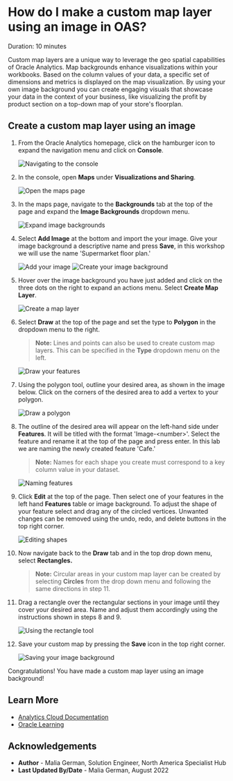 # How do I make a custom map layer using an image in OAS?
Duration: 10 minutes

Custom map layers are a unique way to leverage the geo spatial capabilities of Oracle Analytics.
Map backgrounds enhance visualizations within your workbooks. Based on the column values of your data, a specific set of dimensions and metrics is displayed on the map visualization. By using your own image background you can create engaging visuals that showcase your data in the context of your business, like visualizing the profit by product section on a top-down map of your store's floorplan.


## Create a custom map layer using an image

1. From the Oracle Analytics homepage, click on the hamburger icon to expand the navigation menu and click on **Console**.

    ![Navigating to the console](images/navigate-to-console.png)

2. In the console, open **Maps** under **Visualizations and Sharing**.

    ![Open the maps page](images/open-maps.png)

3. In the maps page, navigate to the **Backgrounds** tab at the top of the page and expand the **Image Backgrounds** dropdown menu.

    ![Expand image backgrounds](images/expand-image-backgrounds.png)

4. Select **Add Image** at the bottom and import the your image. Give your image background a descriptive name and press **Save**, in this workshop we will use the name 'Supermarket floor plan.'

    ![Add your image](images/add-image.png)
    ![Create your image background](images/import-image.png)

5. Hover over the image background you have just added and click on the three dots on the right to expand an actions menu. Select **Create Map Layer**.

    ![Create a map layer](images/create-map-layer.png)

6. Select **Draw** at the top of the page and set the type to **Polygon** in the dropdown menu to the right.
    >**Note:** Lines and points can also be used to create custom map layers. This can be specified in the **Type** dropdown menu on the left.

    ![Draw your features](images/draw-tab.png)

7. Using the polygon tool, outline your desired area, as shown in the image below. Click on the corners of the desired area to add a vertex to your polygon.

    ![Draw a polygon](images/draw-a-polygon.png)

8.  The outline of the desired area will appear on the left-hand side under **Features**. It will be titled with the format 'Image-<number\>'. Select the feature and rename it at the top of the page and press enter. In this lab we are naming the newly created feature 'Cafe.'
    >**Note:** Names for each shape you create must correspond to a key column value in your dataset.

    ![Naming features](images/name-feature.png)

9.  Click **Edit** at the top of the page. Then select one of your features in the left hand **Features** table or image background. To adjust the shape of your feature select and drag any of the circled vertices. Unwanted changes can be removed using the undo, redo, and delete buttons in the top right corner. 

    ![Editing shapes](images/edit-shape.png)

10. Now navigate back to the **Draw** tab and in the top drop down menu, select **Rectangles.**
    >**Note:** Circular areas in your custom map layer can be created by selecting **Circles** from the drop down menu and following the same directions in step 11.

11. Drag a rectangle over the rectangular sections in your image until they cover your desired area. Name and adjust them accordingly using the instructions shown in steps 8 and 9.

    ![Using the rectangle tool](images/add-more-features.png)

12. Save your custom map by pressing the **Save** icon in the top right corner.

    ![Saving your image background](images/save-map.png)

Congratulations! You have made a custom map layer using an image background!

## Learn More

* [Analytics Cloud Documentation](https://docs.oracle.com/en/cloud/paas/analytics-cloud/acubi/add-custom-map-layers.html)
* [Oracle Learning](https://www.youtube.com/watch?v=-tDUDMek7qA&ab_channel=OracleLearning)

## Acknowledgements
* **Author** - Malia German, Solution Engineer, North America Specialist Hub
* **Last Updated By/Date** - Malia German, August 2022